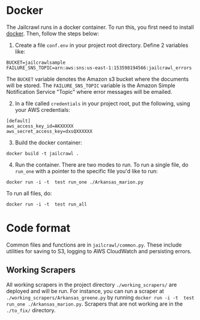 # Docker

The Jailcrawl runs in a docker container. To run this, you first need to install [docker](https://www.docker.com/). Then, follow the steps below:

 1. Create a file `conf.env` in your project root directory. Define 2 variables like:
 ```
BUCKET=jailcrawlsample
FAILURE_SNS_TOPIC=arn:aws:sns:us-east-1:153598194566:jailcrawl_errors
 ```
 The `BUCKET` variable denotes the Amazon s3 bucket where the documents will be stored. The `FAILURE_SNS_TOPIC` variable is the Amazon Simple Notification Service "Topic" where error messages will be emailed.
 
 2. In a file called `credentials` in your project root, put the following, using your AWS credentials:
```
[default]
aws_access_key_id=AKXXXXX
aws_secret_access_key=dxsQXXXXXX
```
 3. Build the docker container:
```
docker build -t jailcrawl .
```
 4. Run the container. There are two modes to run. To run a single file, do `run_one` with a pointer to the specific file you'd like to run:
 ```
docker run -i -t  test run_one ./Arkansas_marion.py
 ```
To run all files, do:
```
docker run -i -t  test run_all
 ```
# Code format

Common files and functions are in `jailcrawl/common.py`. These include utilities for saving to S3, logging to AWS CloudWatch and persisting errors.


## Working Scrapers

All working scrapers in the project directory `./working_scrapers/` are deployed and will be run. For instance, you can run a scraper at `./working_scrapers/Arkansas_greene.py` by running `docker run -i -t  test run_one ./Arkansas_marion.py`. Scrapers that are not working are in the `./to_fix/` directory.

